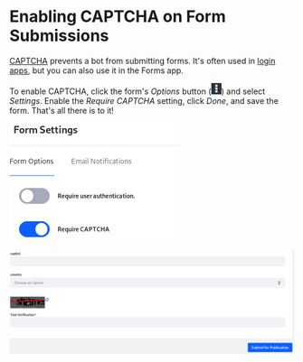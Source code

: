 # Enabling CAPTCHA on Form Submissions [](id=enabling-captcha-on-form-submissions)

[CAPTCHA](https://en.wikipedia.org/wiki/CAPTCHA) 
prevents a bot from submitting forms. It's often used in 
[login apps](/discover/deployment/-/knowledge_base/7-1/logging-into-liferay), 
but you can also use it in the Forms app. 

To enable CAPTCHA, click the form's *Options* button 
(![Options](../../images/icon-options.png)) 
and select *Settings*. Enable the *Require CAPTCHA* setting, click *Done*, and 
save the form. That's all there is to it! 

![Figure 1: You can enable CAPTCHA for your form in the Form Settings window.](../../images/forms-settings-captcha.png)

![Figure 2: Once you enable CAPTCHA, your form has protection against bot submissions.](../../images/forms-captcha.png)

